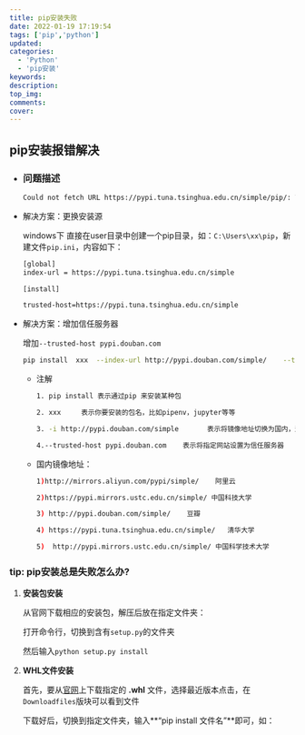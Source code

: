 ```yaml
---
title: pip安装失败
date: 2022-01-19 17:19:54
tags: ['pip','python']
updated:
categories:
  - 'Python'
  - 'pip安装'
keywords:
description:
top_img:
comments:
cover:
---
```


## pip安装报错解决

- ### 问题描述

  ```bash
  Could not fetch URL https://pypi.tuna.tsinghua.edu.cn/simple/pip/: There was a problem confirming the ssl certificate: HTTPSConnectionPool(host='pypi.tuna.tsinghua.edu.cn', port=443): Max retries exceeded with url: /simple/pip/ (Caused by SSLError(SSLEOFError(8, 'EOF occurred in violation of protocol (_ssl.c:997)'))) - skipping
  ```

- 解决方案：更换安装源

  windows下
   直接在user目录中创建一个pip目录，如：`C:\Users\xx\pip`，新建文件`pip.ini`，内容如下：

  ```bash
  [global]
  index-url = https://pypi.tuna.tsinghua.edu.cn/simple
  
  [install]
  
  trusted-host=https://pypi.tuna.tsinghua.edu.cn/simple
  ```



- 解决方案：增加信任服务器

  增加`--trusted-host pypi.douban.com`

  ```bash
  pip install  xxx  --index-url http://pypi.douban.com/simple/    --trusted-host pypi.douban.com
  ```

  - 注解

    ```bash
    1. pip install 表示通过pip 来安装某种包
    
    2. xxx     表示你要安装的包名，比如pipenv，jupyter等等
    
    3. -i http://pypi.douban.com/simple       表示将镜像地址切换为国内，这里切换到了豆瓣
    
    4.--trusted-host pypi.douban.com    表示将指定网站设置为信任服务器
    ```

  - 国内镜像地址：

    ```bash
    1)http://mirrors.aliyun.com/pypi/simple/    阿里云
    
    2)https://pypi.mirrors.ustc.edu.cn/simple/ 中国科技大学
    
    3) http://pypi.douban.com/simple/    豆瓣
    
    4) https://pypi.tuna.tsinghua.edu.cn/simple/   清华大学
    
    5)  http://pypi.mirrors.ustc.edu.cn/simple/ 中国科学技术大学
    ```

    

### tip: pip安装总是失败怎么办?

1. **安装包安装**

   从官网下载相应的安装包，解压后放在指定文件夹：

   打开命令行，切换到含有`setup.py`的文件夹

   然后输入`python setup.py install`

2. **WHL文件安装**

   首先，要从[官网](https://pypi.org/)上下载指定的 **.whl** 文件，选择最近版本点击，在`Downloadfiles`版块可以看到文件

   下载好后，切换到指定文件夹，输入**“pip install 文件名”**即可，如：

### 			

